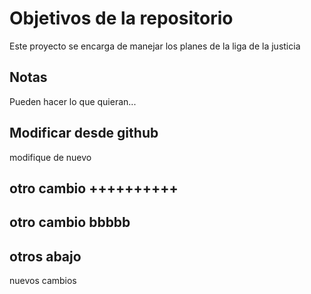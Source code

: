 # Objetivos de la repositorio

Este proyecto se encarga de manejar los planes de la liga de la justicia


## Notas
Pueden hacer lo que quieran...

## Modificar desde github
modifique de nuevo

## otro cambio ++++++++++
## otro cambio bbbbb

## otros abajo

nuevos cambios



